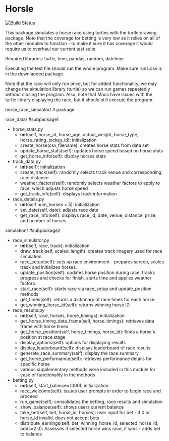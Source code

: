 # Horsle
[![Build Status](https://app.travis-ci.com/JKiran4/Horse-Race-Simulator.svg?token=puGRmUsVeyZRKzqBrQKR&branch=main)](https://app.travis-ci.com/JKiran4/Horse-Race-Simulator)

This package simulates a horse race using turtles with the turtle drawing package.
Note that the coverage for betting is very low as it relies on all of the other modules to function - to make it sure it has coverage it would require us to overhaul our current test suite

Required libraries: turtle, time, pandas, random, datetime

Executing the test file should run the whole program. Make sure runs.csv is in the downlaoded package.

Note that the race will only run once, but for added functionality, we may change the simulation library (turtle) so we can run games repeatedly without closing the program. Also, note that Macs have issues with the turtle library displaying the race, but it should still execute the program.

horse_race_simulator/ # package  

race_data/ #subpackage1
- horse_stats.py
  - __init__(self, horse_id, horse_age, actual_weight, horse_type, horse_rating, jockey_id): initialization
  - create_horse(csv_filename): creates horse stats from data set
  - update_horse_stats(self): updates horse speed based on horse stats
  - get_horse_info(self): display horses stats
- track_data.py
  - __init__(self): initialization
  - create_track(self): randomly selects track venue and corresponding race distance
  - weather_factors(self): randomly selects weather factors to apply to race, which adjusts horse speed 
  - get_track_info(self): displays track information
- race_details.py
  - __init__(self num_horses = 5): initialization
  - set_date(self, date): adjusts race date
  - get_race_info(self): displays race_id, date, venue, distance, prize, and number of horses


simulation/ #subpackage2  
- race_simulator.py
  - __init__(self, race, track): initialization
  - draw_track(self, scaled_length): creates track imagery used for race simulation
  - race_setup(self): sets up race environment - prepares screen, scales track and initializes horses.
  - update_position(self): updates horse position during race, tracks progress and checks for finish. starts time and applies weather factors.
  - start_race(self): starts race via race_setup and update_position methods
  - get_times(self): returns a dictionary of race times for each horse.
  - get_winning_horse_id(self): returns winning horse ID
- race_results.py
  - __init__(self, race, horses, horse_timings): initialization
  - get_horse_timing_data_frame(self, horse_timings): retrieves data frame with horse times
  - get_horse_position(self, horse_timings, horse_id): finds a horse's position at race stage
  - display_options(self): options for displaying results
  - display_leaderboard(self): displays leaderboard of race results
  - generate_race_summary(self): display the race summary
  - get_horse_performance(self): retrieves performance details for specific horse
  - various supplementary methods were included in this module for ease of functionality in the methods
- betting.py
  - __init__(self, start_balance=1000): initialization
  - race_welcome(self): issues user prompts in order to begin race and proceed
  - run_game(self): consolidates the betting, race results and simulation
  - show_balance(self): shows users current balance
  - take_bet(self, bet, horse_id, horses): user input for bet - if 0 or horse_id invalid, does not accept bets
  - distribute_earnings(self, bet, winning_horse_id, selected_horse_id, odds=2.0): Assesses if selected horse wins race, if wins - adds bet to balance
